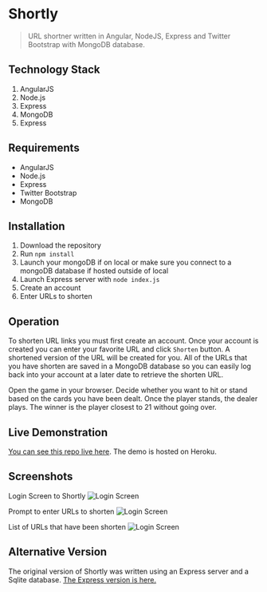 # Shortly
> URL shortner written in Angular, NodeJS, Express and Twitter Bootstrap with MongoDB database.

## Technology Stack
1. AngularJS
2. Node.js
3. Express
4. MongoDB
5. Express

## Requirements
- AngularJS
- Node.js
- Express
- Twitter Bootstrap
- MongoDB

## Installation
1. Download the repository
2. Run `npm install`
3. Launch your mongoDB if on local or make sure you connect to a mongoDB database if hosted outside of local
4. Launch Express server with `node index.js`
5. Create an account
6. Enter URLs to shorten

## Operation
To shorten URL links you must first create an account. Once your account is created you can enter 
your favorite URL and click `Shorten` button. A shortened version of the URL will be created for
you. All of the URLs that you have shorten are saved in a MongoDB database so you can easily
log back into your account at a later date to retrieve the shorten URL.

Open the game in your browser. Decide whether you want to hit or stand based on the cards you have
been dealt. Once the player stands, the dealer plays. The winner is the player closest to 21 without
going over.

## Live Demonstration
[You can see this repo live here](http://jb-shortly-angular.herokuapp.com/#/signin).  The demo is hosted on Heroku.

## Screenshots
Login Screen to Shortly
![Login Screen](http://jenniferbland.com/Shortly/screenshot-login.png)

Prompt to enter URLs to shorten
![Login Screen](http://jenniferbland.com/Shortly/screenshot-link-shortner.png)

List of URLs that have been shorten
![Login Screen](http://jenniferbland.com/Shortly/screenshot-shortened-links.png)

## Alternative Version
The original version of Shortly was written using an Express server and a Sqlite database.
[The Express version is here.](https://github.com/ratracegrad/Shortly-Expressy)
